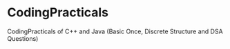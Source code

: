# CodingPracticals
CodingPracticals of C++ and Java (Basic Once, Discrete Structure and DSA Questions)
